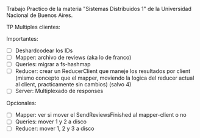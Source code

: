 Trabajo Practico de la materia "Sistemas Distribuidos 1" de la Universidad Nacional de Buenos Aires.

TP Multiples clientes:

Importantes:

- [ ] Deshardcodear los IDs
- [ ] Mapper: archivo de reviews (aka lo de franco)
- [ ] Queries: migrar a fs-hashmap
- [ ] Reducer: crear un ReducerClient que maneje los resultados por client (mismo concepto que el mapper, moviendo la logica del reducer actual al client, practicamente sin cambios) (salvo 4)
- [ ] Server: Multiplexado de responses

Opcionales:

- [ ] Mapper: ver si mover el SendReviewsFinished al mapper-client o no
- [ ] Queries: mover 1 y 2 a disco
- [ ] Reducer: mover 1, 2 y 3 a disco
